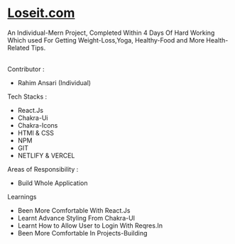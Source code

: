 <h1><a href="https://csb-ldmrix.netlify.app/" target="_blank">Loseit.com</a></h1>
An Individual-Mern Project, Completed Within 4 Days Of Hard Working Which used For Getting Weight-Loss,Yoga, Healthy-Food and More Health-Related Tips.
<br />
<br />
<p>Contributor :</p>
<ul><li>Rahim Ansari (Individual)</li></ul>

<p>Tech Stacks :</p>
<ul>
  <li>React.Js</li>
  <li>Chakra-Ui</li>
  <li>Chakra-Icons</li>
  <li>HTMl & CSS</li>
  <li>NPM</li>
  <li>GIT</li>
  <li>NETLIFY & VERCEL</li>
</ul>

<p>Areas of Responsibility :</p>
<ul><li>Build Whole Application</li></ul>

<p>Learnings</p>
<ul>
  <li>Been More Comfortable With React.Js</li>
  <li>Learnt Advance Styling From Chakra-UI</li>
  <li>Learnt How to Allow User to Login With Reqres.In</li>
  <li>Been More Comfortable In Projects-Building</li>
  
</ul>

